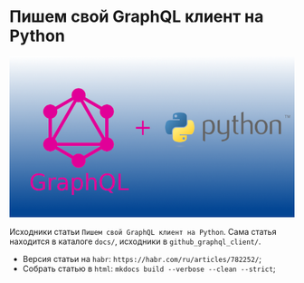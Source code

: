 # Пишем свой GraphQL клиент на Python

<img title="Cover" alt="Cover" src="/docs/Cover1.png">

Исходники статьи `Пишем свой GraphQL клиент на Python`. Сама статья находится в
каталоге `docs/`, исходники в `github_graphql_client/`.

- Версия статьи на `habr`: `https://habr.com/ru/articles/782252/`;
- Собрать статью в `html`: `mkdocs build --verbose --clean --strict`;
